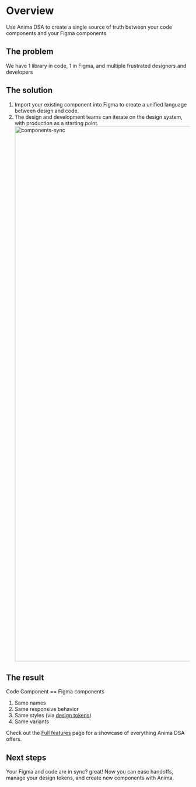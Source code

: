 # Overview

Use Anima DSA to create a single source of truth between your code components and your Figma components

## The problem

We have 1 library in code, 1 in Figma, and multiple frustrated designers and developers

## The solution

1. Import your existing component into Figma to create a unified language between design and code.
2. The design and development teams can iterate on the design system, with production as a starting point.
   <img width="1463" alt="components-sync" src="https://github.com/AnimaApp/anima-storybook-cli/assets/96059044/7f681999-1369-4b94-8c6a-3da01190b04e">

## The result

Code Component == Figma components

1. Same names
2. Same responsive behavior
3. Same styles (via [design tokens](/guide/manage-design-tokens/))
4. Same variants

Check out the [Full features](/guide/introduction/features) page for a showcase of everything Anima DSA offers.

## Next steps

Your Figma and code are in sync? great!
Now you can ease handoffs, manage your design tokens, and create new components with Anima.
